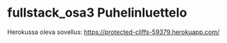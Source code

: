 # fullstack_osa3 Puhelinluettelo

Herokussa oleva sovellus: https://protected-cliffs-59379.herokuapp.com/
